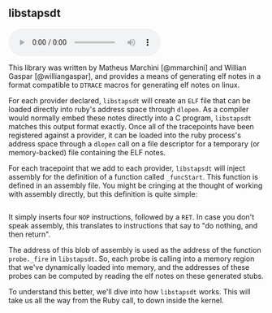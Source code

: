 ## libstapsdt
<audio controls="1"> <source src="audio/mp3/00040-libstapsdt.md.plain.mp3" type="audio/mpeg"></source> </audio>

This library was written by Matheus Marchini [@mmarchini] and Willian Gaspar
[@williangaspar], and provides a means of generating elf notes in a format 
compatible to `DTRACE` macros for generating elf notes on linux.

For each provider declared, `libstapsdt` will create an `ELF` file that can be
loaded directly into ruby's address space through `dlopen`. As a compiler would
normally embed these notes directly into a C program, `libstapsdt` matches this
output format exactly. Once all of the tracepoints have been registered against
a provider, it can be loaded into the ruby process's address space through a
`dlopen` call on a file descriptor for a temporary (or memory-backed) file
containing the ELF notes.

For each tracepoint that we add to each provider, `libstapsdt` will inject
assembly for the definition of a function called `_funcStart`. This function is
defined in an assembly file. You might be cringing at the thought of working
with assembly directly, but this definition is quite simple:


```{.gnuassembler include=src/ruby-static-tracing/ext/ruby-static-tracing/lib/libstapsdt/src/asm/libstapsdt-x86_64.s startLine=7 endLine=12}
```

It simply inserts four `NOP` instructions, followed by a `RET`. In case you
don't speak assembly, this translates to instructions that say to "do nothing,
and then return".

The address of this blob of assembly is used as the address of the function
`probe._fire` in `libstapsdt`. So, each probe is calling into a memory region
that we've dynamically loaded into memory, and the addresses of these probes
can be computed by reading the elf notes on these generated stubs.

To understand this better, we'll dive into how `libstapsdt` works. This will
take us all the way from the Ruby call, to down inside the kernel.
